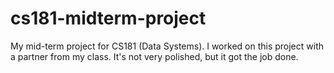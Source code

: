 # cs181-midterm-project
My mid-term project for CS181 (Data Systems). 
I worked on this project with a partner from my class. 
It's not very polished, but it got the job done. 
